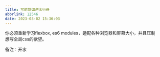 ```yaml
---
title: 写前端如逆水行舟
abbrlink: 12546
date: 2023-03-02 15:36:03
---
```


你必须重新学习flexbox, es6 modules，适配各种浏览器和屏幕大小，并且压制想写全局css的欲望。

备注：开水